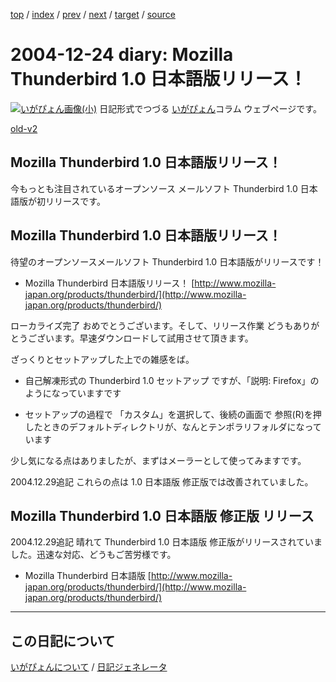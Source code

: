 [top](https://igapyon.github.io/diary/) 
 / [index](https://igapyon.github.io/diary/2004/index.html) 
 / [prev](https://igapyon.github.io/diary/2004/ig041223.html) 
 / [next](https://igapyon.github.io/diary/2004/ig041225.html) 
 / [target](https://igapyon.github.io/diary/2004/ig041224.html) 
 / [source](https://github.com/igapyon/diary/blob/gh-pages/2004/ig041224.html.src.md) 

2004-12-24 diary: Mozilla Thunderbird 1.0 日本語版リリース！
=====================================================================================================
[![いがぴょん画像(小)](https://igapyon.github.io/diary/images/iga200306s.jpg "いがぴょん")](https://igapyon.github.io/diary/memo/memoigapyon.html) 日記形式でつづる [いがぴょん](https://igapyon.github.io/diary/memo/memoigapyon.html)コラム ウェブページです。

[old-v2](ig041224-orig.html)

## Mozilla Thunderbird 1.0 日本語版リリース！

今もっとも注目されているオープンソース メールソフト Thunderbird 1.0 日本語版が初リリースです。


## Mozilla Thunderbird 1.0 日本語版リリース！

待望のオープンソースメールソフト Thunderbird 1.0 日本語版がリリースです！

* Mozilla Thunderbird 日本語版リリース！
  [http://www.mozilla-japan.org/products/thunderbird/](http://www.mozilla-japan.org/products/thunderbird/)

ローカライズ完了 おめでとうございます。そして、リリース作業 どうもありがとうございます。早速ダウンロードして試用させて頂きます。

ざっくりとセットアップした上での雑感をば。

* 自己解凍形式の Thunderbird 1.0 セットアップ ですが、「説明: Firefox」のようになっていますです
  
* セットアップの過程で 「カスタム」を選択して、後続の画面で 参照(R)を押したときのデフォルトディレクトリが、なんとテンポラリフォルダになっています

少し気になる点はありましたが、まずはメーラーとして使ってみますです。

2004.12.29追記 これらの点は 1.0 日本語版 修正版では改善されていました。

## Mozilla Thunderbird 1.0 日本語版 修正版 リリース

2004.12.29追記 晴れて Thunderbird 1.0 日本語版 修正版がリリースされていました。迅速な対応、どうもご苦労様です。

* Mozilla Thunderbird 日本語版
  [http://www.mozilla-japan.org/products/thunderbird/](http://www.mozilla-japan.org/products/thunderbird/)

----------------------------------------------------------------------------------------------------

## この日記について
[いがぴょんについて](https://igapyon.github.io/diary/memo/memoigapyon.html) / [日記ジェネレータ](https://github.com/igapyon/igapyonv3)

